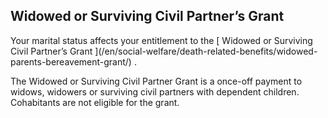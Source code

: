 ##  Widowed or Surviving Civil Partner’s Grant

Your marital status affects your entitlement to the [ Widowed or Surviving
Civil Partner’s Grant ](/en/social-welfare/death-related-benefits/widowed-
parents-bereavement-grant/) .

The Widowed or Surviving Civil Partner Grant is a once-off payment to widows,
widowers or surviving civil partners with dependent children. Cohabitants are
not eligible for the grant.
